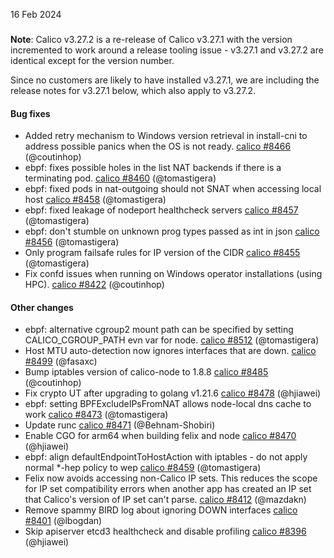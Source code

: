 16 Feb 2024

### 

**Note**: Calico v3.27.2 is a re-release of Calico v3.27.1 with the version incremented to work around a release tooling issue - v3.27.1 and v3.27.2 are identical except for the version number.

Since no customers are likely to have installed v3.27.1, we are including the release notes for v3.27.1 below, which also apply to v3.27.2.

#### Bug fixes

 - Added retry mechanism to Windows version retrieval in install-cni to address possible panics when the OS is not ready. [calico #8466](https://github.com/projectcalico/calico/pull/8466) (@coutinhop)
 - ebpf: fixes possible holes in the list NAT backends if there is a terminating pod. [calico #8460](https://github.com/projectcalico/calico/pull/8460) (@tomastigera)
 - ebpf: fixed pods in nat-outgoing should not SNAT when accessing local host [calico #8458](https://github.com/projectcalico/calico/pull/8458) (@tomastigera)
 - ebpf: fixed leakage of nodeport healthcheck servers [calico #8457](https://github.com/projectcalico/calico/pull/8457) (@tomastigera)
 - ebpf: don't stumble on unknown prog types passed as int in json [calico #8456](https://github.com/projectcalico/calico/pull/8456) (@tomastigera)
 - Only program failsafe rules for IP version of the CIDR [calico #8455](https://github.com/projectcalico/calico/pull/8455) (@tomastigera)
 - Fix confd issues when running on Windows operator installations (using HPC). [calico #8422](https://github.com/projectcalico/calico/pull/8422) (@coutinhop)

#### Other changes

 - ebpf: alternative cgroup2 mount path can be specified by setting CALICO_CGROUP_PATH evn var for node. [calico #8512](https://github.com/projectcalico/calico/pull/8512) (@tomastigera)
 - Host MTU auto-detection now ignores interfaces that are down. [calico #8499](https://github.com/projectcalico/calico/pull/8499) (@fasaxc)
 - Bump iptables version of calico-node to 1.8.8 [calico #8485](https://github.com/projectcalico/calico/pull/8485) (@coutinhop)
 - Fix crypto UT after upgrading to golang v1.21.6 [calico #8478](https://github.com/projectcalico/calico/pull/8478) (@hjiawei)
 - ebpf: setting BPFExcludeIPsFromNAT allows node-local dns cache to work [calico #8473](https://github.com/projectcalico/calico/pull/8473) (@tomastigera)
 - Update runc [calico #8471](https://github.com/projectcalico/calico/pull/8471) (@Behnam-Shobiri)
 - Enable CGO for arm64 when building felix and node [calico #8470](https://github.com/projectcalico/calico/pull/8470) (@hjiawei)
 - ebpf: align defaultEndpointToHostAction with iptables - do not apply normal *-hep policy to wep [calico #8459](https://github.com/projectcalico/calico/pull/8459) (@tomastigera)
 - Felix now avoids accessing non-Calico IP sets. This reduces the scope for IP set compatibility errors when another app has created an IP set that Calico's version of IP set can't parse. [calico #8412](https://github.com/projectcalico/calico/pull/8412) (@mazdakn)
 - Remove spammy BIRD log about ignoring DOWN interfaces [calico #8401](https://github.com/projectcalico/calico/pull/8401) (@lbogdan)
 - Skip apiserver etcd3 healthcheck and disable profiling [calico #8396](https://github.com/projectcalico/calico/pull/8396) (@hjiawei)
